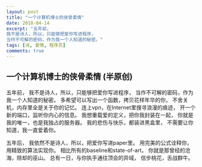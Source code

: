 ```yaml
---
layout: post
title: "一个计算机博士的侠骨柔情"
date: 2018-04-14
excerpt: "五年前，
我不是诗人，所以，只能够把爱你写进程序，
当作不可解的密码，作为我一个人知道的秘密。"
tags: [诗, 爱情, 程序员]
comments: true
---
```


## 一个计算机博士的侠骨柔情 (半原创)
五年前，
我不是诗人，所以，只能够把爱你写进程序，
当作不可解的密码，作为我一个人知道的秘密。
多希望可以写出一个函数，拷贝花样年华的你，
不舍关机，内存里全是关于你的记忆。
连上vpn，在Internet里搜寻浪漫的痕迹，
开一个新的端口，监听你内心的信息。
我想重载爱的定义，把你我封装在一起，
你就是我的唯一，也是我独占的服务器。
我的悲伤与快乐，都装进黑盒里，
不需要让你知道，我一直爱着你。

五年后，
我依然不是诗人，所以，把爱你写进paper里。
用完美的公式诠释你，
用精致的算法实现你。
相比所有的baseline和state-of-art，
你就是那曾经的沧海，除却的巫山。
总有一日，与你执手通往顶会的异域，
信步桃花，舌战群牛。
